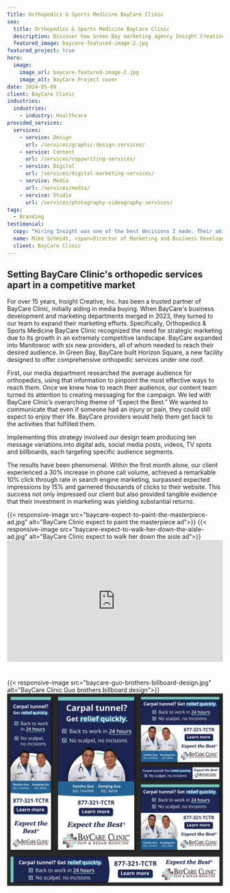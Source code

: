 ```yaml
---
Title: Orthopedics & Sports Medicine BayCare Clinic
seo:
  title: Orthopedics & Sports Medicine BayCare Clinic
  description: Discover how Green Bay marketing agency Insight Creative, Inc. provided strategic marketing for BayCare Clinic.  
  featured_image: baycare-featured-image-2.jpg
featured_project: true
hero:
  image:
    image_url: baycare-featured-image-2.jpg
    image_alt: BayCare Project cover
date: 2024-05-09
client: BayCare Clinic
industries:
  industries:
    - industry: Healthcare
provided_services:
  services:
    - service: Design
      url: /services/graphic-design-services/
    - service: Content
      url: /services/copywriting-services/
    - service: Digital
      url: /services/digital-marketing-services/
    - service: Media
      url: /services/media/
    - service: Studio
      url: /services/photography-videography-services/
tags:
  - Branding
testimonial: 
  copy: "Hiring Insight was one of the best decisions I made. Their ability to fulfill all our marketing needs under one roof has been a godsend. It’s refreshing to see measurable results that show how people are engaging with the message."
  name: Mike Schmidt, <span>Director of Marketing and Business Development</span>
  client: BayCare Clinic
---
```


<div class="block">
  <div class="wrapper flow">

  ## Setting BayCare Clinic's orthopedic services apart in a competitive market

  For over 15 years, Insight Creative, Inc. has been a trusted partner of BayCare Clinic, initially aiding in media buying. When BayCare's business development and marketing departments merged in 2023, they turned to our team to expand their marketing efforts. Specifically, Orthopedics & Sports Medicine BayCare Clinic recognized the need for strategic marketing due to its growth in an extremely competitive landscape. BayCare expanded into Manitowoc with six new providers, all of whom needed to reach their desired audience. In Green Bay, BayCare built Horizon Square, a new facility designed to offer comprehensive orthopedic services under one roof. 

  First, our media department researched the average audience for orthopedics, using that information to pinpoint the most effective ways to reach them. Once we knew how to reach their audience, our content team turned its attention to creating messaging for the campaign. We led with BayCare Clinic’s overarching theme of “Expect the Best.” We wanted to communicate that even if someone had an injury or pain, they could still expect to enjoy their life. BayCare providers would help them get back to the activities that fulfilled them.  

  Implementing this strategy involved our design team producing ten message variations into digital ads, social media posts, videos, TV spots and billboards, each targeting specific audience segments. 

  The results have been phenomenal. Within the first month alone, our client experienced a 30% increase in phone call volume, achieved a remarkable 10% click through rate in search engine marketing, surpassed expected impressions by 15% and garnered thousands of clicks to their website. This success not only impressed our client but also provided tangible evidence that their investment in marketing was yielding substantial returns.
  </div>
</div>

<div class="wrapper-md">
  <div class="flex-grid">
    {{< responsive-image src="baycare-expect-to-paint-the-masterpiece-ad.jpg" alt="BayCare Clinic expect to paint the masterpiece ad">}}
    {{< responsive-image src="baycare-expect-to-walk-her-down-the-aisle-ad.jpg" alt="BayCare Clinic expect to walk her down the aisle ad">}}
  </div>
  <div class="wistia_responsive_padding" style="padding:56.25% 0 0 0;position:relative;"><div class="wistia_responsive_wrapper" style="height:100%;left:0;position:absolute;top:0;width:100%;"><iframe style="height:100%;" src="https://fast.wistia.net/embed/iframe/grry22kce9?seo=true&videoFoam=true" title="Why work at LCOJ 2 Video" allow="autoplay; fullscreen" allowtransparency="true" frameborder="0" scrolling="no" class="wistia_embed" name="wistia_embed" msallowfullscreen width="100%" height="100%"></iframe></div></div>
  <script src="https://fast.wistia.net/assets/external/E-v1.js" async></script>
  <div class="flex-grid" style="margin-top:40px;">
    {{< responsive-image src="baycare-guo-brothers-billboard-design.jpg" alt="BayCare Clinic Guo brothers billboard design">}}
  </div>
  <div class="flex-grid">
    <img src="baycare-digital-ads.jpg">
  </div>
</div>
